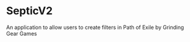 SepticV2
========

An application to allow users to create filters in Path of Exile by Grinding Gear Games
